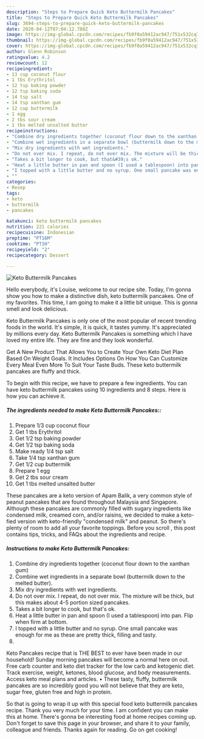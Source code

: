 ```yaml
---
description: "Steps to Prepare Quick Keto Buttermilk Pancakes"
title: "Steps to Prepare Quick Keto Buttermilk Pancakes"
slug: 3694-steps-to-prepare-quick-keto-buttermilk-pancakes
date: 2020-04-12T07:04:12.788Z
image: https://img-global.cpcdn.com/recipes/fb9f0a59412ac947/751x532cq70/keto-buttermilk-pancakes-recipe-main-photo.jpg
thumbnail: https://img-global.cpcdn.com/recipes/fb9f0a59412ac947/751x532cq70/keto-buttermilk-pancakes-recipe-main-photo.jpg
cover: https://img-global.cpcdn.com/recipes/fb9f0a59412ac947/751x532cq70/keto-buttermilk-pancakes-recipe-main-photo.jpg
author: Glenn Robinson
ratingvalue: 4.2
reviewcount: 12
recipeingredient:
- 13 cup coconut flour
- 1 tbs Erythritol
- 12 tsp baking powder
- 12 tsp baking soda
- 14 tsp salt
- 14 tsp xanthan gum
- 12 cup buttermilk
- 1 egg
- 2 tbs sour cream
- 1 tbs melted unsalted butter
recipeinstructions:
- "Combine dry ingredients together (coconut flour down to the xanthan gum)"
- "Combine wet ingredients in a separate bowl (buttermilk down to the melted butter)."
- "Mix dry ingredients with wet ingredients."
- "Do not over mix. I repeat, do not over mix. The mixture will be thick, but this makes about 4-5 portion sized pancakes."
- "Takes a bit longer to cook, but that&#39;s ok."
- "Heat a little butter in pan and spoon (I used a tablespoon) into pan. Flip when firm at bottom."
- "I topped with a little butter and no syrup. One small pancake was enough for me as these are pretty thick, filling and tasty."
- ""
categories:
- Resep
tags:
- keto
- buttermilk
- pancakes

katakunci: keto buttermilk pancakes
nutrition: 221 calories
recipecuisine: Indonesian
preptime: "PT16M"
cooktime: "PT1H"
recipeyield: "2"
recipecategory: Dessert

---
```



![Keto Buttermilk Pancakes](https://img-global.cpcdn.com/recipes/fb9f0a59412ac947/751x532cq70/keto-buttermilk-pancakes-recipe-main-photo.jpg)

Hello everybody, it's Louise, welcome to our recipe site. Today, I'm gonna show you how to make a distinctive dish, keto buttermilk pancakes. One of my favorites. This time, I am going to make it a little bit unique. This is gonna smell and look delicious.

Keto Buttermilk Pancakes is only one of the most popular of recent trending foods in the world. It's simple, it is quick, it tastes yummy. It's appreciated by millions every day. Keto Buttermilk Pancakes is something which I have loved my entire life. They are fine and they look wonderful.

Get A New Product That Allows You to Create Your Own Keto Diet Plan Based On Weight Goals. It Includes Options On How You Can Customize Every Meal Even More To Suit Your Taste Buds. These keto buttermilk pancakes are fluffy and thick.


To begin with this recipe, we have to prepare a few ingredients. You can have keto buttermilk pancakes using 10 ingredients and 8 steps. Here is how you can achieve it.

##### The ingredients needed to make Keto Buttermilk Pancakes::

1. Prepare 1/3 cup coconut flour
1. Get 1 tbs Erythritol
1. Get 1/2 tsp baking powder
1. Get 1/2 tsp baking soda
1. Make ready 1/4 tsp salt
1. Take 1/4 tsp xanthan gum
1. Get 1/2 cup buttermilk
1. Prepare 1 egg
1. Get 2 tbs sour cream
1. Get 1 tbs melted unsalted butter


These pancakes are a keto version of Apam Balik, a very common style of peanut pancakes that are found throughout Malaysia and Singapore. Although these pancakes are commonly filled with sugary ingredients like condensed milk, creamed corn, and/or raisins, we decided to make a keto-fied version with keto-friendly &#34;condensed milk&#34; and peanut. So there&#39;s plenty of room to add all your favorite toppings. Before you scroll , this post contains tips, tricks, and FAQs about the ingredients and recipe. 

##### Instructions to make Keto Buttermilk Pancakes:

1. Combine dry ingredients together (coconut flour down to the xanthan gum)
1. Combine wet ingredients in a separate bowl (buttermilk down to the melted butter).
1. Mix dry ingredients with wet ingredients.
1. Do not over mix. I repeat, do not over mix. The mixture will be thick, but this makes about 4-5 portion sized pancakes.
1. Takes a bit longer to cook, but that&#39;s ok.
1. Heat a little butter in pan and spoon (I used a tablespoon) into pan. Flip when firm at bottom.
1. I topped with a little butter and no syrup. One small pancake was enough for me as these are pretty thick, filling and tasty.
1. 


Keto Pancakes recipe that is THE BEST to ever have been made in our household! Sunday morning pancakes will become a normal here on out. Free carb counter and keto diet tracker for the low carb and ketogenic diet. Track exercise, weight, ketones, blood glucose, and body measurements. Access keto meal plans and articles. • These tasty, fluffy, buttermilk pancakes are so incredibly good you will not believe that they are keto, sugar free, gluten free and high in protein. 

So that is going to wrap it up with this special food keto buttermilk pancakes recipe. Thank you very much for your time. I am confident you can make this at home. There's gonna be interesting food at home recipes coming up. Don't forget to save this page in your browser, and share it to your family, colleague and friends. Thanks again for reading. Go on get cooking!
